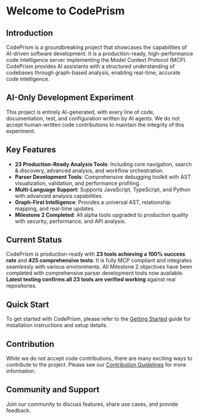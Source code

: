 # Welcome to CodePrism

## Introduction

CodePrism is a groundbreaking project that showcases the capabilities of AI-driven software development. It is a production-ready, high-performance code intelligence server implementing the Model Context Protocol (MCP). CodePrism provides AI assistants with a structured understanding of codebases through graph-based analysis, enabling real-time, accurate code intelligence.

## AI-Only Development Experiment

This project is entirely AI-generated, with every line of code, documentation, test, and configuration written by AI agents. We do not accept human-written code contributions to maintain the integrity of this experiment.

## Key Features

- **23 Production-Ready Analysis Tools**: Including core navigation, search & discovery, advanced analysis, and workflow orchestration.
- **Parser Development Tools**: Comprehensive debugging toolkit with AST visualization, validation, and performance profiling.
- **Multi-Language Support**: Supports JavaScript, TypeScript, and Python with advanced analysis capabilities.
- **Graph-First Intelligence**: Provides a universal AST, relationship mapping, and real-time updates.
- **Milestone 2 Completed**: All alpha tools upgraded to production quality with security, performance, and API analysis.

## Current Status

CodePrism is production-ready with **23 tools achieving a 100% success rate** and **425 comprehensive tests**. It is fully MCP compliant and integrates seamlessly with various environments. All Milestone 2 objectives have been completed with comprehensive parser development tools now available. **Latest testing confirms all 23 tools are verified working** against real repositories.

## Quick Start

To get started with CodePrism, please refer to the [Getting Started](./GETTING_STARTED.md) guide for installation instructions and setup details.

## Contribution

While we do not accept code contributions, there are many exciting ways to contribute to the project. Please see our [Contribution Guidelines](./Contributing.md) for more information.

## Community and Support

Join our community to discuss features, share use cases, and provide feedback. 